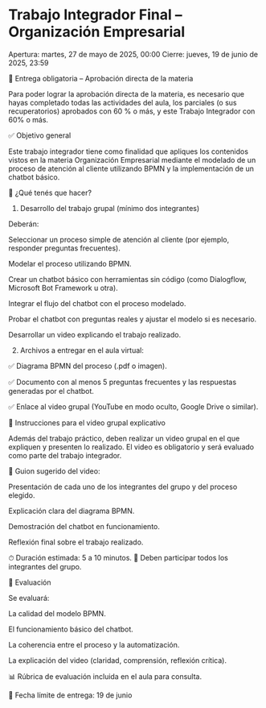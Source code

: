 # Trabajo Integrador Final – Organización Empresarial

Apertura: martes, 27 de mayo de 2025, 00:00
Cierre: jueves, 19 de junio de 2025, 23:59

📌 Entrega obligatoria – Aprobación directa de la materia

Para poder lograr la aprobación directa de la materia, es necesario que hayas completado todas las actividades del aula, los parciales (o sus recuperatorios) aprobados con 60 % o más, y este Trabajo Integrador con 60% o más.

✅ Objetivo general

Este trabajo integrador tiene como finalidad que apliques los contenidos vistos en la materia Organización Empresarial mediante el modelado de un proceso de atención al cliente utilizando BPMN y la implementación de un chatbot básico.

🧠 ¿Qué tenés que hacer?

1. Desarrollo del trabajo grupal (mínimo dos integrantes)

Deberán:

Seleccionar un proceso simple de atención al cliente (por ejemplo, responder preguntas frecuentes).

Modelar el proceso utilizando BPMN.

Crear un chatbot básico con herramientas sin código (como Dialogflow, Microsoft Bot Framework u otra).

Integrar el flujo del chatbot con el proceso modelado.

Probar el chatbot con preguntas reales y ajustar el modelo si es necesario.

Desarrollar un video explicando el trabajo realizado.

2. Archivos a entregar en el aula virtual:

✅ Diagrama BPMN del proceso (.pdf o imagen).

✅ Documento con al menos 5 preguntas frecuentes y las respuestas generadas por el chatbot.

✅ Enlace al video grupal (YouTube en modo oculto, Google Drive o similar).

🎥 Instrucciones para el video grupal explicativo

Además del trabajo práctico, deben realizar un video grupal en el que expliquen y presenten lo realizado.
El video es obligatorio y será evaluado como parte del trabajo integrador.

🧾 Guion sugerido del video:

Presentación de cada uno de los integrantes del grupo y del proceso elegido.

Explicación clara del diagrama BPMN.

Demostración del chatbot en funcionamiento.

Reflexión final sobre el trabajo realizado.

⏱ Duración estimada: 5 a 10 minutos.
🎤 Deben participar todos los integrantes del grupo.

📝 Evaluación

Se evaluará:

La calidad del modelo BPMN.

El funcionamiento básico del chatbot.

La coherencia entre el proceso y la automatización.

La explicación del video (claridad, comprensión, reflexión crítica).

📊 Rúbrica de evaluación incluida en el aula para consulta.

📅 Fecha límite de entrega: 19 de junio
